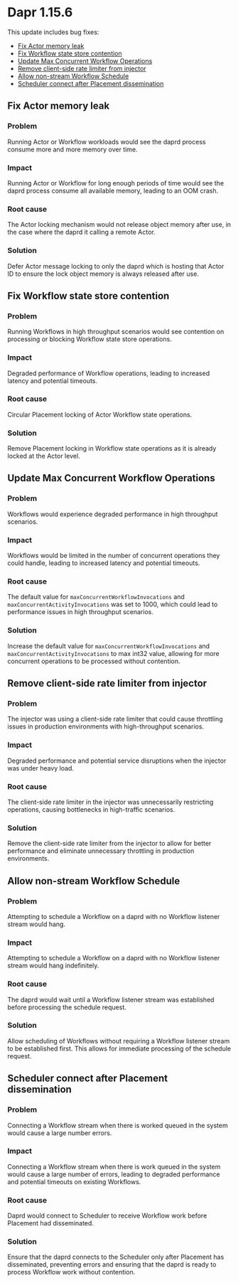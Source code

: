 # Dapr 1.15.6

This update includes bug fixes:

- [Fix Actor memory leak](#fix-actor-memory-leak)
- [Fix Workflow state store contention](#fix-workflow-state-store-contention)
- [Update Max Concurrent Workflow Operations](#update-max-concurrent-workflow-operations)
- [Remove client-side rate limiter from injector](#remove-client-side-rate-limiter-from-injector)
- [Allow non-stream Workflow Schedule](#allow-non-stream-workflow-schedule)
- [Scheduler connect after Placement dissemination](#scheduler-connect-after-placement-dissemination)

## Fix Actor memory leak

### Problem

Running Actor or Workflow workloads would see the daprd process consume more and more memory over time.

### Impact

Running Actor or Workflow for long enough periods of time would see the daprd process consume all available memory, leading to an OOM crash.

### Root cause

The Actor locking mechanism would not release object memory after use, in the case where the daprd it calling a remote Actor.

### Solution

Defer Actor message locking to only the daprd which is hosting that Actor ID to ensure the lock object memory is always released after use.

## Fix Workflow state store contention

### Problem

Running Workflows in high throughput scenarios would see contention on processing or blocking Workflow state store operations.

### Impact

Degraded performance of Workflow operations, leading to increased latency and potential timeouts.

### Root cause

Circular Placement locking of Actor Workflow state operations.

### Solution

Remove Placement locking in Workflow state operations as it is already locked at the Actor level.

## Update Max Concurrent Workflow Operations

### Problem

Workflows would experience degraded performance in high throughput scenarios.

### Impact

Workflows would be limited in the number of concurrent operations they could handle, leading to increased latency and potential timeouts.


### Root cause

The default value for `maxConcurrentWorkflowInvocations` and `maxConcurrentActivityInvocations` was set to 1000, which could lead to performance issues in high throughput scenarios.

### Solution

Increase the default value for `maxConcurrentWorkflowInvocations` and `maxConcurrentActivityInvocations` to max int32 value, allowing for more concurrent operations to be processed without contention.

## Remove client-side rate limiter from injector

### Problem

The injector was using a client-side rate limiter that could cause throttling issues in production environments with high-throughput scenarios.

### Impact

Degraded performance and potential service disruptions when the injector was under heavy load.

### Root cause

The client-side rate limiter in the injector was unnecessarily restricting operations, causing bottlenecks in high-traffic scenarios.

### Solution

Remove the client-side rate limiter from the injector to allow for better performance and eliminate unnecessary throttling in production environments.

## Allow non-stream Workflow Schedule

### Problem

Attempting to schedule a Workflow on a daprd with no Workflow listener stream would hang.

### Impact

Attempting to schedule a Workflow on a daprd with no Workflow listener stream would hang indefinitely.

### Root cause

The daprd would wait until a Workflow listener stream was established before processing the schedule request.

### Solution

Allow scheduling of Workflows without requiring a Workflow listener stream to be established first. This allows for immediate processing of the schedule request.

## Scheduler connect after Placement dissemination

### Problem

Connecting a Workflow stream when there is worked queued in the system would cause a large number errors.

### Impact

Connecting a Workflow stream when there is work queued in the system would cause a large number of errors, leading to degraded performance and potential timeouts on existing Workflows.

### Root cause

Daprd would connect to Scheduler to receive Workflow work before Placement had disseminated.

### Solution

Ensure that the daprd connects to the Scheduler only after Placement has disseminated, preventing errors and ensuring that the daprd is ready to process Workflow work without contention.
